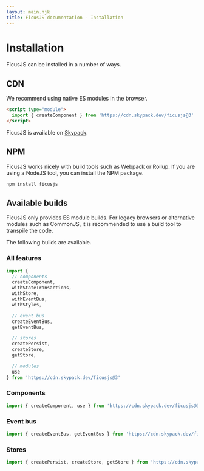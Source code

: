 ```yaml
---
layout: main.njk
title: FicusJS documentation - Installation
---
```

# Installation

FicusJS can be installed in a number of ways.

## CDN

We recommend using native ES modules in the browser.

```html
<script type="module">
  import { createComponent } from 'https://cdn.skypack.dev/ficusjs@3'
</script>
```

FicusJS is available on [Skypack](https://www.skypack.dev/view/ficusjs).

## NPM

FicusJS works nicely with build tools such as Webpack or Rollup. If you are using a NodeJS tool, you can install the NPM package.

```bash
npm install ficusjs
```

## Available builds

FicusJS only provides ES module builds. For legacy browsers or alternative modules such as CommonJS, it is recommended to use a build tool to transpile the code.

The following builds are available.

### All features

```js
import {
  // components
  createComponent,
  withStateTransactions,
  withStore,
  withEventBus,
  withStyles,

  // event bus
  createEventBus,
  getEventBus,

  // stores
  createPersist,
  createStore,
  getStore,

  // modules
  use
} from 'https://cdn.skypack.dev/ficusjs@3'
```

### Components

```js
import { createComponent, use } from 'https://cdn.skypack.dev/ficusjs@3/component'
```

### Event bus

```js
import { createEventBus, getEventBus } from 'https://cdn.skypack.dev/ficusjs@3/event'
```

### Stores

```js
import { createPersist, createStore, getStore } from 'https://cdn.skypack.dev/ficusjs@3/store'
```
